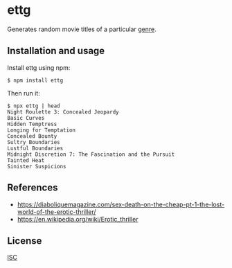 # ettg

Generates random movie titles of a particular [genre](https://en.wikipedia.org/wiki/Erotic_thriller).

## Installation and usage
Install ettg using npm:

```
$ npm install ettg
```

Then run it:
```
$ npx ettg | head
Night Roulette 3: Concealed Jeopardy
Basic Curves
Hidden Temptress
Longing for Temptation
Concealed Bounty
Sultry Boundaries
Lustful Boundaries
Midnight Discretion 7: The Fascination and the Pursuit
Tainted Heat
Sinister Suspicions
```

## References
- https://diaboliquemagazine.com/sex-death-on-the-cheap-pt-1-the-lost-world-of-the-erotic-thriller/
- https://en.wikipedia.org/wiki/Erotic_thriller

## License
[ISC](https://en.wikipedia.org/wiki/ISC_license)
